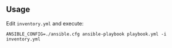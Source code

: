 
## Usage

Edit `inventory.yml` and execute:

```
ANSIBLE_CONFIG=./ansible.cfg ansible-playbook playbook.yml -i inventory.yml
```

